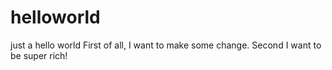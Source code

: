 # helloworld
just a hello world
First of all, I want to make some change. Second I want to be super rich!
